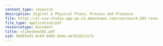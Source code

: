 ```yaml
---
content_type: resource
description: Digital & Physical Place, Process and Presence
file: https://ol-ocw-studio-app-qa.s3.amazonaws.com/courses/4-285-research-topics-in-architecture-citizen-centered-design-of-open-governance-systems-fall-2002/96665e918cb96dd59e4aae7d182c2c7c_slideshowS02.pdf
file_type: application/pdf
resourcetype: Document
title: slideshowS02.pdf
uid: 96665e91-8cb9-6dd5-9e4a-ae7d182c2c7c
---
```

